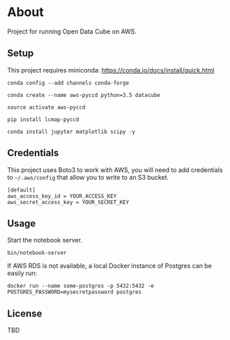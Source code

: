 # About

Project for running Open Data Cube on AWS.


## Setup

This project requires miniconda: https://conda.io/docs/install/quick.html 

```
conda config --add channels conda-forge

conda create --name aws-pyccd python=3.5 datacube

source activate aws-pyccd

pip install lcmap-pyccd

conda install jupyter matplotlib scipy -y
```

## Credentials

This project uses Boto3 to work with AWS, you will need to add credentials
to `~/.aws/config` that allow you to write to an S3 bucket.

```
[default]
aws_access_key_id = YOUR_ACCESS_KEY
aws_secret_access_key = YOUR_SECRET_KEY
```

## Usage

Start the notebook server.

```
bin/notebook-server
```

If AWS RDS is not available, a local Docker instance of Postgres can be easily run: 

```docker run --name some-postgres -p 5432:5432 -e POSTGRES_PASSWORD=mysecretpassword postgres```

## License

TBD
